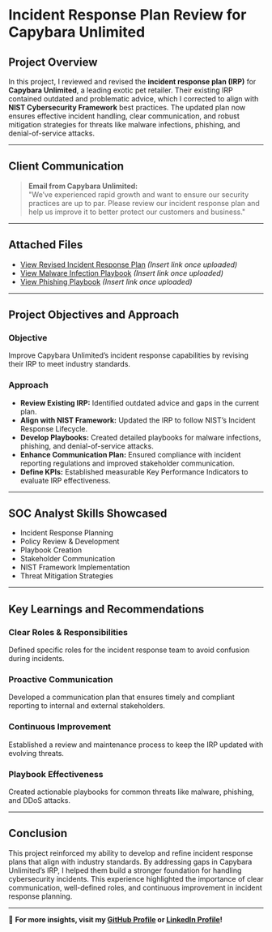 # Incident Response Plan Review for Capybara Unlimited  

## Project Overview  
In this project, I reviewed and revised the **incident response plan (IRP)** for **Capybara Unlimited**, a leading exotic pet retailer. Their existing IRP contained outdated and problematic advice, which I corrected to align with **NIST Cybersecurity Framework** best practices. The updated plan now ensures effective incident handling, clear communication, and robust mitigation strategies for threats like malware infections, phishing, and denial-of-service attacks.  

---

## Client Communication  

> **Email from Capybara Unlimited:**  
> "We’ve experienced rapid growth and want to ensure our security practices are up to par. Please review our incident response plan and help us improve it to better protect our customers and business."  

---

## Attached Files  
- [View Revised Incident Response Plan](#) *(Insert link once uploaded)*  
- [View Malware Infection Playbook](#) *(Insert link once uploaded)*  
- [View Phishing Playbook](#) *(Insert link once uploaded)*  

---

## Project Objectives and Approach  

### Objective  
Improve Capybara Unlimited’s incident response capabilities by revising their IRP to meet industry standards.  

### Approach  
- **Review Existing IRP:** Identified outdated advice and gaps in the current plan.  
- **Align with NIST Framework:** Updated the IRP to follow NIST’s Incident Response Lifecycle.  
- **Develop Playbooks:** Created detailed playbooks for malware infections, phishing, and denial-of-service attacks.  
- **Enhance Communication Plan:** Ensured compliance with incident reporting regulations and improved stakeholder communication.  
- **Define KPIs:** Established measurable Key Performance Indicators to evaluate IRP effectiveness.  

---

## SOC Analyst Skills Showcased  
- Incident Response Planning  
- Policy Review & Development  
- Playbook Creation  
- Stakeholder Communication  
- NIST Framework Implementation  
- Threat Mitigation Strategies  

---

## Key Learnings and Recommendations  

### Clear Roles & Responsibilities  
Defined specific roles for the incident response team to avoid confusion during incidents.  

### Proactive Communication  
Developed a communication plan that ensures timely and compliant reporting to internal and external stakeholders.  

### Continuous Improvement  
Established a review and maintenance process to keep the IRP updated with evolving threats.  

### Playbook Effectiveness  
Created actionable playbooks for common threats like malware, phishing, and DDoS attacks.  

---

## Conclusion  
This project reinforced my ability to develop and refine incident response plans that align with industry standards. By addressing gaps in Capybara Unlimited’s IRP, I helped them build a stronger foundation for handling cybersecurity incidents. This experience highlighted the importance of clear communication, well-defined roles, and continuous improvement in incident response planning.  

---

📌 **For more insights, visit my [GitHub Profile](https://github.com/EnoMada) or [LinkedIn Profile](https://www.linkedin.com/in/kylesportfolio/)!**
